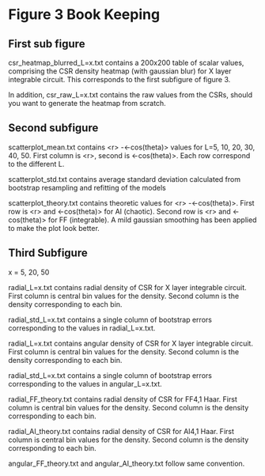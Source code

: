 # Figure 3 Book Keeping


## First sub figure
csr_heatmap_blurred_L=x.txt contains a 200x200 table of scalar values, comprising the CSR density heatmap (with gaussian blur) for X layer integrable circuit. This corresponds to the first subfigure of figure 3.

In addition, csr_raw_L=x.txt contains the raw values from the CSRs, should you want to generate the heatmap from scratch.

## Second subfigure

scatterplot_mean.txt contains \<r\> -\<-cos(theta)\> values for L=5, 10, 20, 30, 40, 50. First column is \<r\>, second is \<-cos(theta)\>. Each row correspond to the different L.

scatterplot_std.txt contains average standard deviation calculated from bootstrap resampling and refitting of the models

scatterplot_theory.txt contains theoretic values for \<r\> -\<-cos(theta)\>. First row is \<r\> and \<-cos(theta)\> for AI (chaotic). Second row is \<r\> and \<-cos(theta)\> for FF (integrable). A mild gaussian smoothing has been applied to make the plot look better.


## Third Subfigure

x = 5, 20, 50

radial_L=x.txt contains radial density of CSR for X layer integrable circuit. First column is central bin values for the density. Second column is the density corresponding to each bin.

radial_std_L=x.txt contains a single column of bootstrap errors corresponding to the values in radial_L=x.txt.


radial_L=x.txt contains angular density of CSR for X layer integrable circuit. First column is central bin values for the density. Second column is the density corresponding to each bin.

radial_std_L=x.txt contains a single column of bootstrap errors corresponding to the values in angular_L=x.txt.


radial_FF_theory.txt contains radial density of CSR for FF4,1 Haar. First column is central bin values for the density. Second column is the density corresponding to each bin.

radial_AI_theory.txt contains radial density of CSR for AI4,1 Haar. First column is central bin values for the density. Second column is the density corresponding to each bin.

angular_FF_theory.txt and angular_AI_theory.txt follow same convention.



